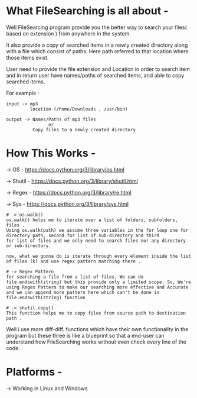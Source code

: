 # What FileSearching is all about -
Well FileSearcing program provide you the better way to search your files( based on extension ) from anywhere in the system. 

It also provide a copy of searched items in a newly created directory along with a file which consist of paths. Here path referred to that location where those items exist.

User need to provide the file extension and Location in order to search item and in return user have names/paths of searched items, and able to copy searched items.

For example : 

    input -> mp3
             location (/home/Downloads , /usr/bin)
             
    output -> Names/Paths of mp3 files 
                    or
              Copy files to a newly created directory

# How This Works - 
-> OS - https://docs.python.org/3/library/os.html

-> Shutil - https://docs.python.org/3/library/shutil.html

-> Regex - https://docs.python.org/3/library/re.html

-> Sys - https://docs.python.org/3/library/sys.html

    # -> os.walk()
    os.walk() helps me to iterate over a list of folders, subfolders, files .
    Using os.walk(path) we assume three variables in the for loop one for directory path, second for list of sub-directory and third                  for list of files and we only need to search files nor any directory or sub-directory.

    now, what we gonna do is iterate through every element inside the list of files (k) and use regex pattern matching there .
  
    # -> Regex Pattern
    for searching a file from a list of files, We can do file.endswith(string) but this provide only a limited scope. So, We're         using Regex Pattern to make our searching more effective and Accurate and we can append more pattern here which can't be done in    file.endswith(string) function 

    # -> shutil.copy()
    This function helps me to copy files from source path to destination path .
  
Well i use more diff-diff. functions which have their own functionality in the program but these three is like a blueprint so that a end-user can understand how FileSearching works without even check every line of the code.

# Platforms -
 -> Working in Linux and Windows
